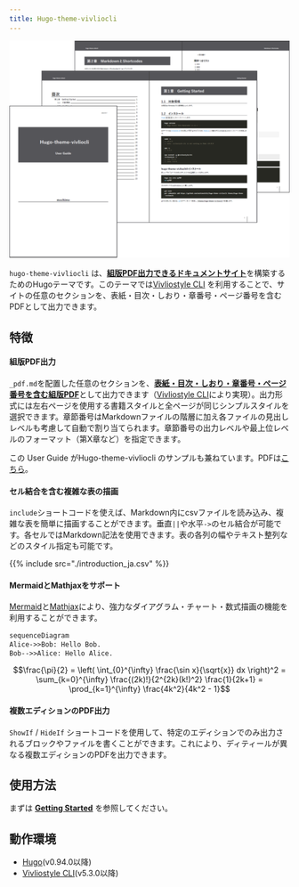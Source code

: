 ```yaml
---
title: Hugo-theme-vivliocli
---
```


![ ](assets/hugo-theme-vivliocli.png?width=50%)

`hugo-theme-vivliocli` は、<u>**組版PDF出力できるドキュメントサイト**</u>を構築するためのHugoテーマです。このテーマでは[Vivliostyle CLI](https://github.com/vivliostyle/vivliostyle-cli) を利用することで、サイトの任意のセクションを、表紙・目次・しおり・章番号・ページ番号を含むPDFとして出力できます。

## 特徴

#### 組版PDF出力

`_pdf.md`を配置した任意のセクションを、<u>**表紙・目次・しおり・章番号・ページ番号を含む組版PDF**</u>として出力できます（[Vivliostyle CLI](https://github.com/vivliostyle/vivliostyle-cli)により実現）。出力形式には左右ページを使用する書籍スタイルと全ページが同じシンプルスタイルを選択できます。章節番号はMarkdownファイルの階層に加え各ファイルの見出しレベルも考慮して自動で割り当てられます。章節番号の出力レベルや最上位レベルのフォーマット（第X章など）を指定できます。

この User Guide がHugo-theme-vivliocli のサンプルも兼ねています。PDFは[こちら](./UserGuide.pdf)。

#### セル結合を含む複雑な表の描画

`include`ショートコードを使えば、Markdown内にcsvファイルを読み込み、複雑な表を簡単に描画することができます。垂直`||`や水平`->`のセル結合が可能です。各セルではMarkdown記法を使用できます。表の各列の幅やテキスト整列などのスタイル指定も可能です。

{{% include src="./introduction_ja.csv" %}}

#### MermaidとMathjaxをサポート

[Mermaid](https://mermaid.js.org/)と[Mathjax](https://www.mathjax.org/)により、強力なダイアグラム・チャート・数式描画の機能を利用することができます。

```mermaid {width="30%"}
sequenceDiagram
Alice->>Bob: Hello Bob.
Bob-->>Alice: Hello Alice.
```

```math
\frac{\pi}{2} =
\left( \int_{0}^{\infty} \frac{\sin x}{\sqrt{x}} dx \right)^2 =
\sum_{k=0}^{\infty} \frac{(2k)!}{2^{2k}(k!)^2} \frac{1}{2k+1} =
\prod_{k=1}^{\infty} \frac{4k^2}{4k^2 - 1}
```

#### 複数エディションのPDF出力

`ShowIf` / `HideIf` ショートコードを使用して、特定のエディションでのみ出力されるブロックやファイルを書くことができます。これにより、ディティールが異なる複数エディションのPDFを出力できます。

## 使用方法

まずは <u>**[Getting Started](./Manual/GettingStarted.html)**</u> を参照してください。

## 動作環境

* [Hugo](https://gohugo.io/)(v0.94.0以降)
* [Vivliostyle CLI](https://github.com/vivliostyle/vivliostyle-cli)(v5.3.0以降)